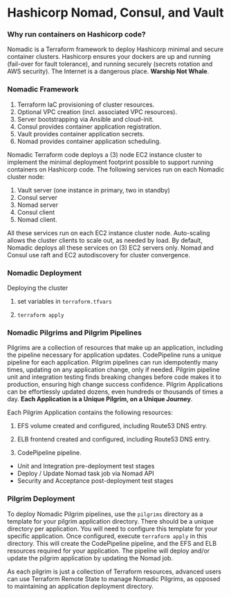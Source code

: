 # Hashicorp Nomad, Consul, and Vault

### Why run containers on Hashicorp code?  

Nomadic is a Terraform framework to deploy Hashicorp minimal and secure container clusters.  Hashicorp ensures your dockers are up and running (fail-over for fault tolerance), and running securely (secrets rotation and AWS security). The Internet is a dangerous place. **Warship Not Whale**.


### Nomadic Framework

1. Terraform IaC provisioning of cluster resources.
2. Optional VPC creation (incl. associated VPC resources).
3. Server bootstrapping via Ansible and cloud-init.
4. Consul provides container application registration.
5. Vault provides container application secrets.
6. Nomad provides container application scheduling.

Nomadic Terraform code deploys a (3) node EC2 instance cluster to implement the minimal deployment footprint possible to support running containers on Hashicorp code. The following services run on each Nomadic cluster node:

  1. Vault server (one instance in primary, two in standby)
  2. Consul server
  3. Nomad server
  4. Consul client
  5. Nomad client.

All these services run on each EC2 instance cluster node. Auto-scaling allows the cluster clients to scale out, as needed by load. By default, Nomadic deploys all these services on (3) EC2 servers only. Nomad and Consul use raft and EC2 autodiscovery for cluster convergence.





### Nomadic Deployment

Deploying the cluster

1. set variables in `terraform.tfvars`

2. `terraform apply`




### Nomadic Pilgrims and Pilgrim Pipelines

Pilgrims are a collection of resources that make up an application, including the pipeline necessary for application updates. CodePipeline runs a unique pipeline for each application. Pilgrim pipelines can run idempotently many times, updating on any application change, only if needed. Pilgrim pipeline unit and integration testing finds breaking changes before code makes it to production, ensuring high change success confidence. Pilgrim Applications can be effortlessly updated dozens, even hundreds or thousands of times a day. **Each Application is a Unique Pilgrim, on a Unique Journey**.

Each Pilgrim Application contains the following resources:

1. EFS volume created and configured, including Route53 DNS entry.

2. ELB frontend created and configured, including Route53 DNS entry.

3. CodePipeline pipeline.
  - Unit and Integration pre-deployment test stages
  - Deploy / Update Nomad task job via Nomad API
  - Security and Acceptance post-deployment test stages


### Pilgrim Deployment

To deploy Nomadic Pilgrim pipelines, use the `pilgrims` directory as a template for your pilgrim application directory. There should be a unique directory per application. You will need to configure this template for your specific application. Once configured, execute `terraform apply` in this directory. This will create the CodePipeline pipeline, and the EFS and ELB resources required for your application.  The pipeline will deploy and/or update the pilgrim application by updating the Nomad job.

As each pilgrim is just a collection of Terraform resources, advanced users can use Terraform Remote State to manage Nomadic Pilgrims, as opposed to maintaining an application deployment directory.
